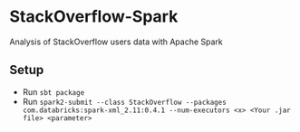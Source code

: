 # StackOverflow-Spark
Analysis of StackOverflow users data with Apache Spark

## Setup ##

- Run `sbt package` 
- Run `spark2-submit --class StackOverflow --packages com.databricks:spark-xml_2.11:0.4.1 --num-executors <x> <Your .jar file> <parameter>`
